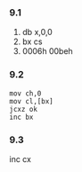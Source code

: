 ### 9.1

1.  db  x,0,0
2. bx  cs
3. 0006h  00beh

### 9.2

```assembly
mov ch,0
mov cl,[bx]
jcxz ok
inc bx
```

### 9.3

inc cx

